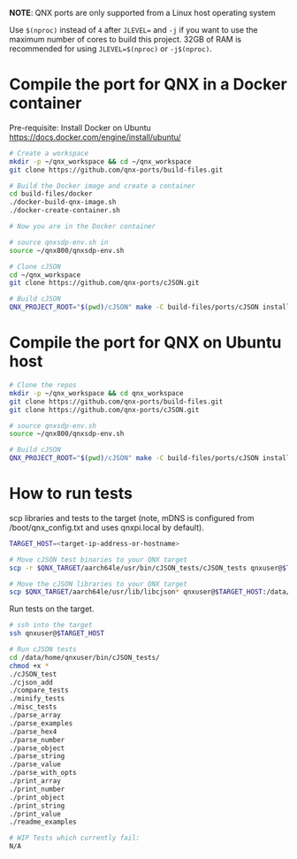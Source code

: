 **NOTE**: QNX ports are only supported from a Linux host operating system

Use `$(nproc)` instead of `4` after `JLEVEL=` and `-j` if you want to use the maximum number of cores to build this project.
32GB of RAM is recommended for using `JLEVEL=$(nproc)` or `-j$(nproc)`.

# Compile the port for QNX in a Docker container

Pre-requisite: Install Docker on Ubuntu https://docs.docker.com/engine/install/ubuntu/
```bash
# Create a workspace
mkdir -p ~/qnx_workspace && cd ~/qnx_workspace
git clone https://github.com/qnx-ports/build-files.git

# Build the Docker image and create a container
cd build-files/docker
./docker-build-qnx-image.sh
./docker-create-container.sh

# Now you are in the Docker container

# source qnxsdp-env.sh in
source ~/qnx800/qnxsdp-env.sh

# Clone cJSON
cd ~/qnx_workspace
git clone https://github.com/qnx-ports/cJSON.git

# Build cJSON
QNX_PROJECT_ROOT="$(pwd)/cJSON" make -C build-files/ports/cJSON install -j4
```

# Compile the port for QNX on Ubuntu host
```bash
# Clone the repos
mkdir -p ~/qnx_workspace && cd qnx_workspace
git clone https://github.com/qnx-ports/build-files.git
git clone https://github.com/qnx-ports/cJSON.git

# source qnxsdp-env.sh
source ~/qnx800/qnxsdp-env.sh

# Build cJSON
QNX_PROJECT_ROOT="$(pwd)/cJSON" make -C build-files/ports/cJSON install -j4
```

# How to run tests

scp libraries and tests to the target (note, mDNS is configured from
/boot/qnx_config.txt and uses qnxpi.local by default).
```bash
TARGET_HOST=<target-ip-address-or-hostname>

# Move cJSON test binaries to your QNX target
scp -r $QNX_TARGET/aarch64le/usr/bin/cJSON_tests/cJSON_tests qnxuser@$TARGET_HOST:/data/home/qnxuser/bin

# Move the cJSON libraries to your QNX target
scp $QNX_TARGET/aarch64le/usr/lib/libcjson* qnxuser@$TARGET_HOST:/data/home/qnxuser/lib
```

Run tests on the target.
```bash
# ssh into the target
ssh qnxuser@$TARGET_HOST

# Run cJSON tests
cd /data/home/qnxuser/bin/cJSON_tests/
chmod +x *
./cJSON_test
./cjson_add
./compare_tests
./minify_tests
./misc_tests
./parse_array
./parse_examples
./parse_hex4
./parse_number
./parse_object
./parse_string
./parse_value
./parse_with_opts
./print_array
./print_number
./print_object
./print_string
./print_value
./readme_examples

# WIP Tests which currently fail:
N/A
```
